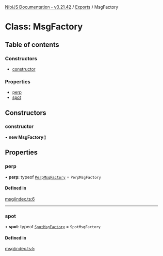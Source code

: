 [NibiJS Documentation - v0.21.42](../intro.md) / [Exports](../modules.md) / MsgFactory

# Class: MsgFactory

## Table of contents

### Constructors

- [constructor](MsgFactory.md#constructor)

### Properties

- [perp](MsgFactory.md#perp)
- [spot](MsgFactory.md#spot)

## Constructors

### constructor

• **new MsgFactory**()

## Properties

### perp

• **perp**: typeof [`PerpMsgFactory`](PerpMsgFactory.md) = `PerpMsgFactory`

#### Defined in

[msg/index.ts:6](https://github.com/NibiruChain/ts-sdk/blob/c5e1ad7/packages/nibijs/src/msg/index.ts#L6)

---

### spot

• **spot**: typeof [`SpotMsgFactory`](SpotMsgFactory.md) = `SpotMsgFactory`

#### Defined in

[msg/index.ts:5](https://github.com/NibiruChain/ts-sdk/blob/c5e1ad7/packages/nibijs/src/msg/index.ts#L5)
